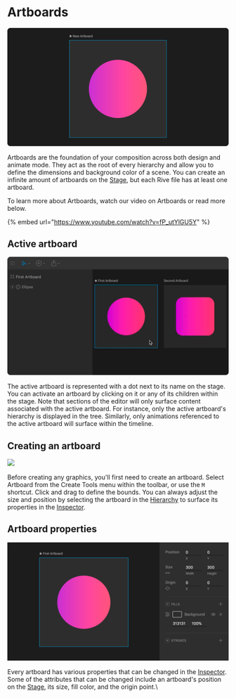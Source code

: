 # Artboards

![](../../../.gitbook/assets/artboard.png)

Artboards are the foundation of your composition across both design and animate mode. They act as the root of every hierarchy and allow you to define the dimensions and background color of a scene. You can create an infinite amount of artboards on the [Stage](../interface-overview/stage.md), but each Rive file has at least one artboard.

To learn more about Artboards, watch our video on Artboards or read more below.

{% embed url="https://www.youtube.com/watch?v=fP_utYlGU5Y" %}



## **Active artboard**

![](<../../../.gitbook/assets/activate-artboards (1).gif>)

The active artboard is represented with a dot next to its name on the stage. You can activate an artboard by clicking on it or any of its children within the stage. Note that sections of the editor will only surface content associated with the active artboard. For instance, only the active artboard's hierarchy is displayed in the tree. Similarly, only animations referenced to the active artboard will surface within the timeline.

## **Creating an artboard**

![](../../../.gitbook/assets/create\_artboards\_b.gif)

Before creating any graphics, you'll first need to create an artboard. Select Artboard from the Create Tools menu within the toolbar, or use the `M` shortcut. Click and drag to define the bounds. You can always adjust the size and position by selecting the artboard in the [Hierarchy](../interface-overview/hierarchy.md) to surface its properties in the [Inspector](../interface-overview/inspector.md).

## Artboard properties

![](<../../../.gitbook/assets/artboards-properties (1).png>)

Every artboard has various properties that can be changed in the [Inspector](../interface-overview/inspector.md). Some of the attributes that can be changed include an artboard's position on the [Stage](../interface-overview/stage.md), its size, fill color, and the origin point.\
